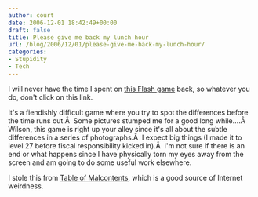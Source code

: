 ```yaml
---
author: court
date: 2006-12-01 18:42:49+00:00
draft: false
title: Please give me back my lunch hour
url: /blog/2006/12/01/please-give-me-back-my-lunch-hour/
categories:
- Stupidity
- Tech
---
```


I will never have the time I spent on [this Flash game](http://newyorkdesign.hp.infoseek.co.jp/menu06.html) back, so whatever you do, don't click on this link.

It's a fiendishly difficult game where you try to spot the differences before the time runs out.Â  Some pictures stumped me for a good long while....Â  Wilson, this game is right up your alley since it's all about the subtle differences in a series of photographs.Â  I expect big things (I made it to level 27 before fiscal responsibility kicked in).Â  I'm not sure if there is an end or what happens since I have physically torn my eyes away from the screen and am going to do some useful work elsewhere.

I stole this from [Table of Malcontents](http://blog.wired.com/tableofmalcontents/2006/11/find_it_fascina.html), which is a good source of Internet weirdness.
